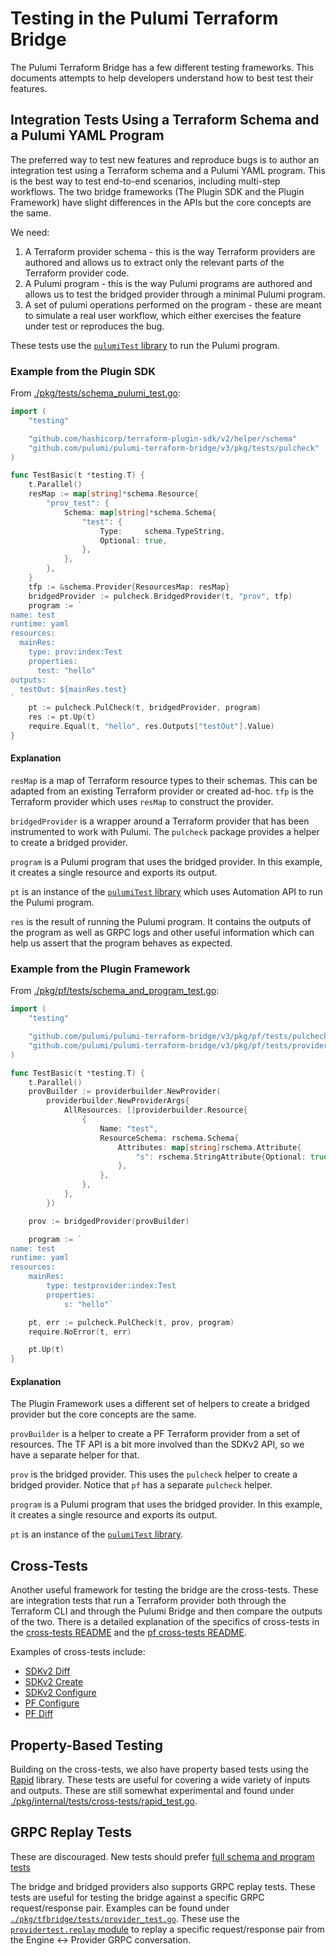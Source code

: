 # Testing in the Pulumi Terraform Bridge

The Pulumi Terraform Bridge has a few different testing frameworks. This documents attempts to help developers understand how to best test their features.

## Integration Tests Using a Terraform Schema and a Pulumi YAML Program

The preferred way to test new features and reproduce bugs is to author an integration test using a Terraform schema and a Pulumi YAML program. This is the best way to test end-to-end scenarios, including multi-step workflows.
The two bridge frameworks (The Plugin SDK and the Plugin Framework) have slight differences in the APIs but the core concepts are the same.

We need:
1. A Terraform provider schema - this is the way Terraform providers are authored and allows us to extract only the relevant parts of the Terraform provider code.
1. A Pulumi program - this is the way Pulumi programs are authored and allows us to test the bridged provider through a minimal Pulumi program.
1. A set of pulumi operations performed on the program - these are meant to simulate a real user workflow, which either exercises the feature under test or reproduces the bug.

These tests use the [`pulumiTest` library](https://github.com/pulumi/providertest/tree/main/pulumitest) to run the Pulumi program.

### Example from the Plugin SDK

From [./pkg/tests/schema_pulumi_test.go](https://github.com/pulumi/pulumi-terraform-bridge/blob/317d4b819f12d4bc66adc5fb248bfb77a3cc7ba7/pkg/tests/schema_pulumi_test.go):

```go
import (
	"testing"

	"github.com/hashicorp/terraform-plugin-sdk/v2/helper/schema"
	"github.com/pulumi/pulumi-terraform-bridge/v3/pkg/tests/pulcheck"
)

func TestBasic(t *testing.T) {
	t.Parallel()
	resMap := map[string]*schema.Resource{
		"prov_test": {
			Schema: map[string]*schema.Schema{
				"test": {
					Type:     schema.TypeString,
					Optional: true,
				},
			},
		},
	}
	tfp := &schema.Provider{ResourcesMap: resMap}
	bridgedProvider := pulcheck.BridgedProvider(t, "prov", tfp)
	program := `
name: test
runtime: yaml
resources:
  mainRes:
    type: prov:index:Test
	properties:
	  test: "hello"
outputs:
  testOut: ${mainRes.test}
`
	pt := pulcheck.PulCheck(t, bridgedProvider, program)
	res := pt.Up(t)
	require.Equal(t, "hello", res.Outputs["testOut"].Value)
}
```

#### Explanation

`resMap` is a map of Terraform resource types to their schemas. This can be adapted from an existing Terraform provider or created ad-hoc. `tfp` is the Terraform provider which uses `resMap` to construct the provider.

`bridgedProvider` is a wrapper around a Terraform provider that has been instrumented to work with Pulumi. The `pulcheck` package provides a helper to create a bridged provider.

`program` is a Pulumi program that uses the bridged provider. In this example, it creates a single resource and exports its output.

`pt` is an instance of the [`pulumiTest` library](https://github.com/pulumi/providertest/tree/main/pulumitest) which uses Automation API to run the Pulumi program.

`res` is the result of running the Pulumi program. It contains the outputs of the program as well as GRPC logs and other useful information which can help us assert that the program behaves as expected.


### Example from the Plugin Framework

From [./pkg/pf/tests/schema_and_program_test.go](https://github.com/pulumi/pulumi-terraform-bridge/blob/317d4b819f12d4bc66adc5fb248bfb77a3cc7ba7/pkg/pf/tests/schema_and_program_test.go):

```go
import (
	"testing"

	"github.com/pulumi/pulumi-terraform-bridge/v3/pkg/pf/tests/pulcheck"
	"github.com/pulumi/pulumi-terraform-bridge/v3/pkg/pf/tests/providerbuilder"
)

func TestBasic(t *testing.T) {
    t.Parallel()
	provBuilder := providerbuilder.NewProvider(
		providerbuilder.NewProviderArgs{
			AllResources: []providerbuilder.Resource{
				{
					Name: "test",
					ResourceSchema: rschema.Schema{
						Attributes: map[string]rschema.Attribute{
							"s": rschema.StringAttribute{Optional: true},
						},
					},
				},
			},
		})

	prov := bridgedProvider(provBuilder)

	program := `
name: test
runtime: yaml
resources:
    mainRes:
        type: testprovider:index:Test
        properties:
            s: "hello"`

	pt, err := pulcheck.PulCheck(t, prov, program)
	require.NoError(t, err)

	pt.Up(t)
}
```

#### Explanation

The Plugin Framework uses a different set of helpers to create a bridged provider but the core concepts are the same.

`provBuilder` is a helper to create a PF Terraform provider from a set of resources. The TF API is a bit more involved than the SDKv2 API, so we have a separate helper for that.

`prov` is the bridged provider. This uses the `pulcheck` helper to create a bridged provider. Notice that `pf` has a separate `pulcheck` helper.

`program` is a Pulumi program that uses the bridged provider. In this example, it creates a single resource and exports its output.

`pt` is an instance of the [`pulumiTest` library](https://github.com/pulumi/providertest/tree/main/pulumitest).


## Cross-Tests

Another useful framework for testing the bridge are the cross-tests. These are integration tests that run a Terraform provider both through the Terraform CLI and through the Pulumi Bridge and then compare the outputs of the two. There is a detailed explanation of the specifics of cross-tests in the [cross-tests README](https://github.com/pulumi/pulumi-terraform-bridge/blob/317d4b819f12d4bc66adc5fb248bfb77a3cc7ba7/pkg/internal/tests/cross-tests/README.md) and the [pf cross-tests README](https://github.com/pulumi/pulumi-terraform-bridge/blob/317d4b819f12d4bc66adc5fb248bfb77a3cc7ba7/pkg/pf/tests/internal/cross-tests/README.md).

Examples of cross-tests include:

- [SDKv2 Diff](https://github.com/pulumi/pulumi-terraform-bridge/blob/317d4b819f12d4bc66adc5fb248bfb77a3cc7ba7/pkg/internal/tests/cross-tests/diff_cross_test.go)
- [SDKv2 Create](https://github.com/pulumi/pulumi-terraform-bridge/blob/317d4b819f12d4bc66adc5fb248bfb77a3cc7ba7/pkg/tfbridge/tests/provider_test.go#L405)
- [SDKv2 Configure](https://github.com/pulumi/pulumi-terraform-bridge/blob/317d4b819f12d4bc66adc5fb248bfb77a3cc7ba7/pkg/tfbridge/tests/provider_configure_test.go)
- [PF Configure](https://github.com/pulumi/pulumi-terraform-bridge/blob/317d4b819f12d4bc66adc5fb248bfb77a3cc7ba7/pkg/pf/tests/provider_configure_test.go)
- [PF Diff](https://github.com/pulumi/pulumi-terraform-bridge/blob/317d4b819f12d4bc66adc5fb248bfb77a3cc7ba7/pkg/pf/tests/diff_test.go)


## Property-Based Testing

Building on the cross-tests, we also have property based tests using the [Rapid](https://github.com/flyingmutant/rapid) library. These tests are useful for covering a wide variety of inputs and outputs. These are still somewhat experimental and found under [./pkg/internal/tests/cross-tests/rapid_test.go](https://github.com/pulumi/pulumi-terraform-bridge/blob/317d4b819f12d4bc66adc5fb248bfb77a3cc7ba7/pkg/internal/tests/cross-tests/rapid_test.go#L30).


## GRPC Replay Tests

These are discouraged. New tests should prefer [full schema and program tests](##-integration-tests-using-a-terraform-schema-and-a-pulumi-yaml-program)

The bridge and bridged providers also supports GRPC replay tests. These tests are useful for testing the bridge against a specific GRPC request/response pair. 
Examples can be found under [`./pkg/tfbridge/tests/provider_test.go`](https://github.com/pulumi/pulumi-terraform-bridge/blob/317d4b819f12d4bc66adc5fb248bfb77a3cc7ba7/pkg/tfbridge/provider_test.go#L190). These use the [`providertest.replay` module](https://github.com/pulumi/providertest/tree/main/replay) to replay a specific request/response pair from the Engine <-> Provider GRPC conversation.